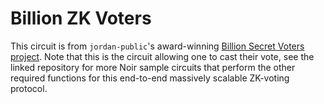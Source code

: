 # Billion ZK Voters

This circuit is from `jordan-public`'s award-winning [Billion Secret Voters project](https://github.com/jordan-public/billion-zk-voters).  Note that this is the circuit allowing one to cast their vote, see the linked repository for more Noir sample circuits that perform the other required functions for this end-to-end massively scalable ZK-voting protocol.

